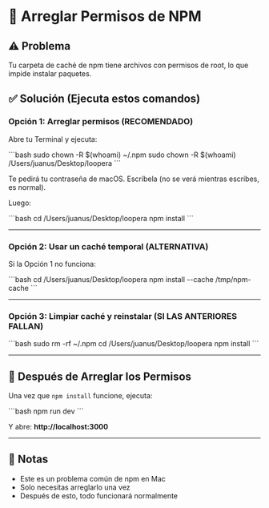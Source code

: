 # 🔧 Arreglar Permisos de NPM

## ⚠️ Problema
Tu carpeta de caché de npm tiene archivos con permisos de root, lo que impide instalar paquetes.

## ✅ Solución (Ejecuta estos comandos)

### Opción 1: Arreglar permisos (RECOMENDADO)

Abre tu Terminal y ejecuta:

\`\`\`bash
sudo chown -R $(whoami) ~/.npm
sudo chown -R $(whoami) /Users/juanus/Desktop/loopera
\`\`\`

Te pedirá tu contraseña de macOS. Escríbela (no se verá mientras escribes, es normal).

Luego:

\`\`\`bash
cd /Users/juanus/Desktop/loopera
npm install
\`\`\`

---

### Opción 2: Usar un caché temporal (ALTERNATIVA)

Si la Opción 1 no funciona:

\`\`\`bash
cd /Users/juanus/Desktop/loopera
npm install --cache /tmp/npm-cache
\`\`\`

---

### Opción 3: Limpiar caché y reinstalar (SI LAS ANTERIORES FALLAN)

\`\`\`bash
sudo rm -rf ~/.npm
cd /Users/juanus/Desktop/loopera
npm install
\`\`\`

---

## 🎯 Después de Arreglar los Permisos

Una vez que `npm install` funcione, ejecuta:

\`\`\`bash
npm run dev
\`\`\`

Y abre: **http://localhost:3000**

---

## 📝 Notas

- Este es un problema común de npm en Mac
- Solo necesitas arreglarlo una vez
- Después de esto, todo funcionará normalmente
